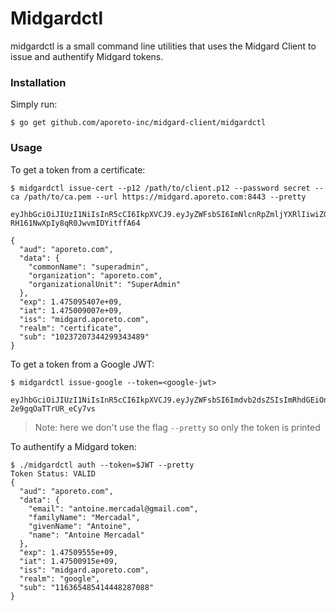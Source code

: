 # Midgardctl

midgardctl is a small command line utilities that uses the Midgard Client to issue and authentify Midgard tokens.

### Installation

Simply run:

    $ go get github.com/aporeto-inc/midgard-client/midgardctl

### Usage

To get a token from a certificate:

    $ midgardctl issue-cert --p12 /path/to/client.p12 --password secret --ca /path/to/ca.pem --url https://midgard.aporeto.com:8443 --pretty

    eyJhbGciOiJIUzI1NiIsInR5cCI6IkpXVCJ9.eyJyZWFsbSI6ImNlcnRpZmljYXRlIiwiZGF0YSI6eyJjb21tb25OYW1lIjoic3VwZXJhZG1pbiIsIm9yZ2FuaXphdGlvbiI6ImFwb3JldG8uY29tIiwib3JnYW5pemF0aW9uYWxVbml0IjoiU3VwZXJBZG1pbiJ9LCJhdWQiOiJhcG9yZXRvLmNvbSIsImV4cCI6MTQ3NTA5NTQwNywiaWF0IjoxNDc1MDA5MDA3LCJpc3MiOiJtaWRnYXJkLmFwb3JldG8uY29tIiwic3ViIjoiMTAyMzcyMDczNDQyOTkzNDM0ODkifQ.wBg0kJqJRVf9q-RH161NwXpIy8qR0JwvmIDYitffA64

    {
      "aud": "aporeto.com",
      "data": {
        "commonName": "superadmin",
        "organization": "aporeto.com",
        "organizationalUnit": "SuperAdmin"
      },
      "exp": 1.475095407e+09,
      "iat": 1.475009007e+09,
      "iss": "midgard.aporeto.com",
      "realm": "certificate",
      "sub": "10237207344299343489"
    }

To get a token from a Google JWT:

    $ midgardctl issue-google --token=<google-jwt>
      eyJhbGciOiJIUzI1NiIsInR5cCI6IkpXVCJ9.eyJyZWFsbSI6Imdvb2dsZSIsImRhdGEiOnsiZW1haWwiOiJhbnRvaW5lLm1lcmNhZGFsQGdtYWlsLmNvbSIsImZhbWlseU5hbWUiOiJNZXJjYWRhbCIsImdpdmVuTmFtZSI6IkFudG9pbmUiLCJuYW1lIjoiQW50b2luZSBNZXJjYWRhbCJ9LCJhdWQiOiJhcG9yZXRvLmNvbSIsImV4cCI6MTQ3NTA5NTU1MCwiaWF0IjoxNDc1MDA5MTUwLCJpc3MiOiJtaWRnYXJkLmFwb3JldG8uY29tIiwic3ViIjoiMTE2MzY1NDg1NDE0NDQ4Mjg3MDg4In0.cqmdYCVEX495nHws0rw9StI-2e9gqOaTTrUR_eCy7vs

> Note: here we don't use the flag `--pretty` so only the token is printed


To authentify a Midgard token:

    $ ./midgardctl auth --token=$JWT --pretty
    Token Status: VALID
    {
      "aud": "aporeto.com",
      "data": {
        "email": "antoine.mercadal@gmail.com",
        "familyName": "Mercadal",
        "givenName": "Antoine",
        "name": "Antoine Mercadal"
      },
      "exp": 1.47509555e+09,
      "iat": 1.47500915e+09,
      "iss": "midgard.aporeto.com",
      "realm": "google",
      "sub": "116365485414448287088"
    }

